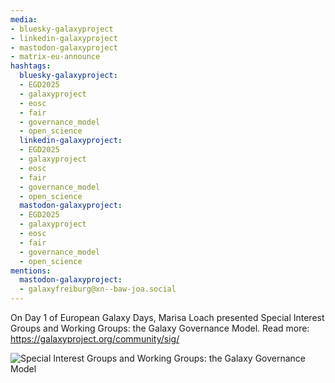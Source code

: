 ```yaml
---
media:
- bluesky-galaxyproject
- linkedin-galaxyproject
- mastodon-galaxyproject
- matrix-eu-announce
hashtags:
  bluesky-galaxyproject:
  - EGD2025
  - galaxyproject
  - eosc
  - fair
  - governance_model
  - open_science
  linkedin-galaxyproject:
  - EGD2025
  - galaxyproject
  - eosc
  - fair
  - governance_model
  - open_science
  mastodon-galaxyproject:
  - EGD2025
  - galaxyproject
  - eosc
  - fair
  - governance_model
  - open_science
mentions:
  mastodon-galaxyproject:
  - galaxyfreiburg@xn--baw-joa.social
---
```


On Day 1 of European Galaxy Days, Marisa Loach presented Special Interest Groups and Working Groups: the Galaxy Governance Model.
Read more: https://galaxyproject.org/community/sig/

![Special Interest Groups and Working Groups: the Galaxy Governance Model](https://github.com/user-attachments/assets/4b792241-c7cd-4f5e-b5c6-980b1c3fe021)